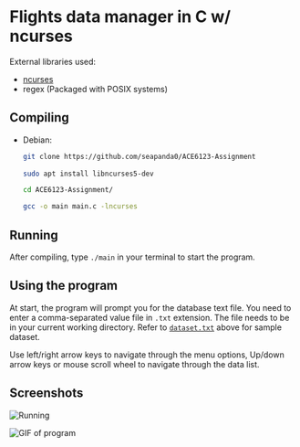 # Flights data manager in C w/ ncurses

External libraries used:

- [ncurses](https://invisible-island.net/ncurses/man/ncurses.3x.html)
- regex (Packaged with POSIX systems)

## Compiling

- Debian:

  ``` bash
  git clone https://github.com/seapanda0/ACE6123-Assignment
    
  sudo apt install libncurses5-dev

  cd ACE6123-Assignment/

  gcc -o main main.c -lncurses
  ```

## Running

  After compiling, type `./main` in your terminal to start the program.

## Using the program

At start, the program will prompt you for the database text file. You need to enter a comma-separated value file in `.txt` extension. The file needs to be in your current working directory. Refer to [`dataset.txt`](dataset.txt) above for sample dataset.

Use left/right arrow keys to navigate through the menu options, Up/down arrow keys or mouse scroll wheel to navigate through the data list.

## Screenshots

![Running][ss-1]

![GIF of program][ss-2]

[ss-1]:https://i.imgur.com/ktOytH7.gif "GIF 1"

[ss-2]: https://i.imgur.com/t7SzATU.gif "GIF 2"
